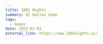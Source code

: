```yaml
---
title: 1001 Nights
summary: AI Native Game
tags:
  - Games
date: 2022-01-01
external_link: https://www.1001nights.ai/
---
```

